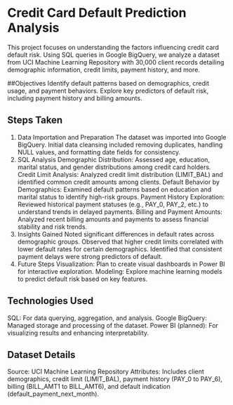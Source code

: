 # Credit Card Default Prediction Analysis
This project focuses on understanding the factors influencing credit card default risk. Using SQL queries in Google BigQuery, we analyze a dataset from UCI Machine Learning Repository with 30,000 client records detailing demographic information, credit limits, payment history, and more.

##Objectives
Identify default patterns based on demographics, credit usage, and payment behaviors.
Explore key predictors of default risk, including payment history and billing amounts.

## Steps Taken
1. Data Importation and Preparation
The dataset was imported into Google BigQuery.
Initial data cleansing included removing duplicates, handling NULL values, and formatting date fields for consistency.
2. SQL Analysis
Demographic Distribution: Assessed age, education, marital status, and gender distributions among credit card holders.
Credit Limit Analysis: Analyzed credit limit distribution (LIMIT_BAL) and identified common credit amounts among clients.
Default Behavior by Demographics: Examined default patterns based on education and marital status to identify high-risk groups.
Payment History Exploration: Reviewed historical payment statuses (e.g., PAY_0, PAY_2, etc.) to understand trends in delayed payments.
Billing and Payment Amounts: Analyzed recent billing amounts and payments to assess financial stability and risk trends.
3. Insights Gained
Noted significant differences in default rates across demographic groups.
Observed that higher credit limits correlated with lower default rates for certain demographics.
Identified that consistent payment delays were strong predictors of default.
4. Future Steps
Visualization: Plan to create visual dashboards in Power BI for interactive exploration.
Modeling: Explore machine learning models to predict default risk based on key features.

## Technologies Used
SQL: For data querying, aggregation, and analysis.
Google BigQuery: Managed storage and processing of the dataset.
Power BI (planned): For visualizing results and enhancing interpretability.

## Dataset Details
Source: UCI Machine Learning Repository
Attributes: Includes client demographics, credit limit (LIMIT_BAL), payment history (PAY_0 to PAY_6), billing (BILL_AMT1 to BILL_AMT6), and default indication (default_payment_next_month).
